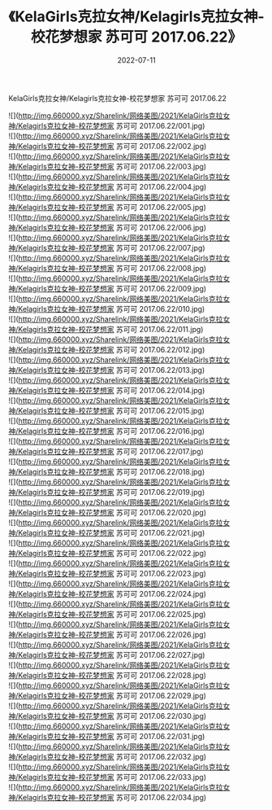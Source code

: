 ﻿---
layout: post
title:  《KelaGirls克拉女神/Kelagirls克拉女神-校花梦想家 苏可可 2017.06.22》
date:   2022-07-11
img: http://img.660000.xyz/Sharelink/网络美图/2021/KelaGirls克拉女神/Kelagirls克拉女神-校花梦想家 苏可可 2017.06.22/000.jpg
categories: [美女, 清纯, 唯美]
---

KelaGirls克拉女神/Kelagirls克拉女神-校花梦想家 苏可可 2017.06.22

 ![](http://img.660000.xyz/Sharelink/网络美图/2021/KelaGirls克拉女神/Kelagirls克拉女神-校花梦想家 苏可可 2017.06.22/001.jpg) <br>![](http://img.660000.xyz/Sharelink/网络美图/2021/KelaGirls克拉女神/Kelagirls克拉女神-校花梦想家 苏可可 2017.06.22/002.jpg) <br>![](http://img.660000.xyz/Sharelink/网络美图/2021/KelaGirls克拉女神/Kelagirls克拉女神-校花梦想家 苏可可 2017.06.22/003.jpg) <br>![](http://img.660000.xyz/Sharelink/网络美图/2021/KelaGirls克拉女神/Kelagirls克拉女神-校花梦想家 苏可可 2017.06.22/004.jpg) <br>![](http://img.660000.xyz/Sharelink/网络美图/2021/KelaGirls克拉女神/Kelagirls克拉女神-校花梦想家 苏可可 2017.06.22/005.jpg) <br>![](http://img.660000.xyz/Sharelink/网络美图/2021/KelaGirls克拉女神/Kelagirls克拉女神-校花梦想家 苏可可 2017.06.22/006.jpg) <br>![](http://img.660000.xyz/Sharelink/网络美图/2021/KelaGirls克拉女神/Kelagirls克拉女神-校花梦想家 苏可可 2017.06.22/007.jpg) <br>![](http://img.660000.xyz/Sharelink/网络美图/2021/KelaGirls克拉女神/Kelagirls克拉女神-校花梦想家 苏可可 2017.06.22/008.jpg) <br>![](http://img.660000.xyz/Sharelink/网络美图/2021/KelaGirls克拉女神/Kelagirls克拉女神-校花梦想家 苏可可 2017.06.22/009.jpg) <br>![](http://img.660000.xyz/Sharelink/网络美图/2021/KelaGirls克拉女神/Kelagirls克拉女神-校花梦想家 苏可可 2017.06.22/010.jpg) <br>![](http://img.660000.xyz/Sharelink/网络美图/2021/KelaGirls克拉女神/Kelagirls克拉女神-校花梦想家 苏可可 2017.06.22/011.jpg) <br>![](http://img.660000.xyz/Sharelink/网络美图/2021/KelaGirls克拉女神/Kelagirls克拉女神-校花梦想家 苏可可 2017.06.22/012.jpg) <br>![](http://img.660000.xyz/Sharelink/网络美图/2021/KelaGirls克拉女神/Kelagirls克拉女神-校花梦想家 苏可可 2017.06.22/013.jpg) <br>![](http://img.660000.xyz/Sharelink/网络美图/2021/KelaGirls克拉女神/Kelagirls克拉女神-校花梦想家 苏可可 2017.06.22/014.jpg) <br>![](http://img.660000.xyz/Sharelink/网络美图/2021/KelaGirls克拉女神/Kelagirls克拉女神-校花梦想家 苏可可 2017.06.22/015.jpg) <br>![](http://img.660000.xyz/Sharelink/网络美图/2021/KelaGirls克拉女神/Kelagirls克拉女神-校花梦想家 苏可可 2017.06.22/016.jpg) <br>![](http://img.660000.xyz/Sharelink/网络美图/2021/KelaGirls克拉女神/Kelagirls克拉女神-校花梦想家 苏可可 2017.06.22/017.jpg) <br>![](http://img.660000.xyz/Sharelink/网络美图/2021/KelaGirls克拉女神/Kelagirls克拉女神-校花梦想家 苏可可 2017.06.22/018.jpg) <br>![](http://img.660000.xyz/Sharelink/网络美图/2021/KelaGirls克拉女神/Kelagirls克拉女神-校花梦想家 苏可可 2017.06.22/019.jpg) <br>![](http://img.660000.xyz/Sharelink/网络美图/2021/KelaGirls克拉女神/Kelagirls克拉女神-校花梦想家 苏可可 2017.06.22/020.jpg) <br>![](http://img.660000.xyz/Sharelink/网络美图/2021/KelaGirls克拉女神/Kelagirls克拉女神-校花梦想家 苏可可 2017.06.22/021.jpg) <br>![](http://img.660000.xyz/Sharelink/网络美图/2021/KelaGirls克拉女神/Kelagirls克拉女神-校花梦想家 苏可可 2017.06.22/022.jpg) <br>![](http://img.660000.xyz/Sharelink/网络美图/2021/KelaGirls克拉女神/Kelagirls克拉女神-校花梦想家 苏可可 2017.06.22/023.jpg) <br>![](http://img.660000.xyz/Sharelink/网络美图/2021/KelaGirls克拉女神/Kelagirls克拉女神-校花梦想家 苏可可 2017.06.22/024.jpg) <br>![](http://img.660000.xyz/Sharelink/网络美图/2021/KelaGirls克拉女神/Kelagirls克拉女神-校花梦想家 苏可可 2017.06.22/025.jpg) <br>![](http://img.660000.xyz/Sharelink/网络美图/2021/KelaGirls克拉女神/Kelagirls克拉女神-校花梦想家 苏可可 2017.06.22/026.jpg) <br>![](http://img.660000.xyz/Sharelink/网络美图/2021/KelaGirls克拉女神/Kelagirls克拉女神-校花梦想家 苏可可 2017.06.22/027.jpg) <br>![](http://img.660000.xyz/Sharelink/网络美图/2021/KelaGirls克拉女神/Kelagirls克拉女神-校花梦想家 苏可可 2017.06.22/028.jpg) <br>![](http://img.660000.xyz/Sharelink/网络美图/2021/KelaGirls克拉女神/Kelagirls克拉女神-校花梦想家 苏可可 2017.06.22/029.jpg) <br>![](http://img.660000.xyz/Sharelink/网络美图/2021/KelaGirls克拉女神/Kelagirls克拉女神-校花梦想家 苏可可 2017.06.22/030.jpg) <br>![](http://img.660000.xyz/Sharelink/网络美图/2021/KelaGirls克拉女神/Kelagirls克拉女神-校花梦想家 苏可可 2017.06.22/031.jpg) <br>![](http://img.660000.xyz/Sharelink/网络美图/2021/KelaGirls克拉女神/Kelagirls克拉女神-校花梦想家 苏可可 2017.06.22/032.jpg) <br>![](http://img.660000.xyz/Sharelink/网络美图/2021/KelaGirls克拉女神/Kelagirls克拉女神-校花梦想家 苏可可 2017.06.22/033.jpg) <br>![](http://img.660000.xyz/Sharelink/网络美图/2021/KelaGirls克拉女神/Kelagirls克拉女神-校花梦想家 苏可可 2017.06.22/034.jpg) <br>